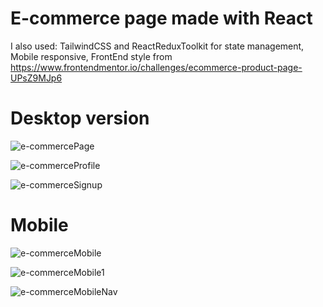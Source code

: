 # E-commerce page made with React

I also used: TailwindCSS and ReactReduxToolkit for state management,  
Mobile responsive, 
FrontEnd style from https://www.frontendmentor.io/challenges/ecommerce-product-page-UPsZ9MJp6
 
# Desktop version
![e-commercePage](https://user-images.githubusercontent.com/103315419/212463354-dd99345b-c169-4bfc-8910-c235df472df2.png)

![e-commerceProfile](https://user-images.githubusercontent.com/103315419/212463604-8163bf58-0e2b-47af-a00a-6d9109b93593.png)

![e-commerceSignup](https://user-images.githubusercontent.com/103315419/212463685-d03910fa-8c38-4ab8-ad43-5dae9fafeb86.png)

# Mobile 

![e-commerceMobile](https://user-images.githubusercontent.com/103315419/212463724-3404d27e-acce-4243-baa1-fa28dbbc634b.png)

![e-commerceMobile1](https://user-images.githubusercontent.com/103315419/212463725-249e16f5-056e-4021-8e0c-a2495222ee35.png)

![e-commerceMobileNav](https://user-images.githubusercontent.com/103315419/212463727-2d7a5ea3-56ff-462b-b17a-df759b36efa2.png)

